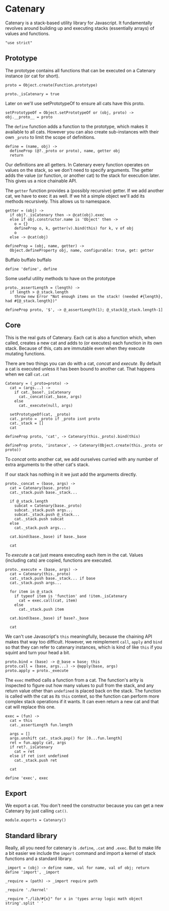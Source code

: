 Catenary
========

Catenary is a stack-based utility library for Javascript. It fundamentally
revolves around building up and executing stacks (essentially arrays) of
values and functions.

    "use strict"

Prototype
---------

The prototype contains all functions that can be executed on a Catenary
instance (or cat for short).

    proto = Object.create(Function.prototype)

    proto._isCatenary = true

Later on we'll use setPrototypeOf to ensure all cats have this proto.

    setPrototypeOf = Object.setPrototypeOf or (obj, proto) -> obj.__proto__ = proto

The `define` function adds a function to the prototype, which makes it
available to all cats. However you can also create sub-instances with their
own `_proto` to limit the scope of definitions.

    define = (name, obj) ->
      defineProp (@?._proto or proto), name, getter obj
      return


Our definitions are all getters. In Catenary every function operates on values
on the stack, so we don't need to specify arguments. The getter adds the value
(or function, or another cat) to the stack for execution later. This gives us
a nice chainable API.

The `getter` function provides a (possibly recursive) getter. If we add
another cat, we have to exec it as well. If we hit a simple object we'll add
its methods recursively. This allows us to namespace.

    getter = (obj) ->
      if obj?._isCatenary then -> @cat(obj).exec
      else if obj.constructor.name is 'Object' then ->
        o = {}
        defineProp o, k, getter(v).bind(this) for k, v of obj
        o
      else -> @cat(obj)

    defineProp = (obj, name, getter) ->
      Object.defineProperty obj, name, configurable: true, get: getter

Buffalo buffalo buffalo

    define 'define', define


Some useful utility methods to have on the prototype

    proto._assertLength = (length) ->
      if length > @_stack.length
        throw new Error "Not enough items on the stack! (needed #{length}, had #{@_stack.length})"

    defineProp proto, '$', -> @_assertLength(1); @_stack[@_stack.length-1]


Core
----

This is the real guts of Catenary. Each cat is also a function which, when
called, creates a new cat and adds to (or executes) each function in its own
stack. Because of this, cats are immutable even when they execute mutating
functions.

There are two things you can do with a cat, *concat* and *execute*. By default
a cat is executed unless it has been bound to another cat. That happens when
we call `cat.cat`

    Catenary = (_proto=proto) ->
      cat = (args...) ->
        if cat._base?._isCatenary
          cat._concat(cat._base, args)
        else
          cat._execute(null, args)

      setPrototypeOf(cat, _proto)
      cat._proto = _proto if _proto isnt proto
      cat._stack = []
      cat

    defineProp proto, 'cat', -> Catenary(this._proto).bind(this)

    defineProp proto, 'instance', -> Catenary(Object.create(this._proto or proto))


To *concat* onto another cat, we add ourselves curried with any number of
extra arguments to the other cat's stack.

If our stack has nothing in it we just add the arguments directly.

    proto._concat = (base, args) ->
      cat = Catenary(base._proto)
      cat._stack.push base._stack...

      if @_stack.length
        subcat = Catenary(base._proto)
        subcat._stack.push args...
        subcat._stack.push @_stack...
        cat._stack.push subcat
      else
        cat._stack.push args...

      cat.bind(base._base) if base._base

      cat


To *execute* a cat just means executing each item in the cat. Values
(including cats) are copied, functions are executed.

    proto._execute = (base, args) ->
      cat = Catenary(this._proto)
      cat._stack.push base._stack... if base
      cat._stack.push args...

      for item in @_stack
        if typeof item is 'function' and !item._isCatenary
          cat = exec.call(cat, item)
        else
          cat._stack.push item

      cat.bind(base._base) if base?._base

      cat


We can't use Javascript's `this` meaningfully, because the chaining API makes
that way too difficult. However, we reimplement `call`, `apply` and `bind` so
that they can refer to catenary instances, which is kind of like `this` if you
squint and turn your head a bit.

    proto.bind = (base) -> @_base = base; this
    proto.call = (base, args...) -> @apply(base, args)
    proto.apply = proto._execute


The `exec` method calls a function from a cat. The function's arity is
inspected to figure out how many values to pull from the stack, and any return
value other than `undefined` is placed back on the stack. The function is
called with the cat as its `this` context, so the function can perform more
complex stack operations if it wants. It can even return a new cat and that
cat will replace this one.

    exec = (fun) ->
      cat = this
      cat._assertLength fun.length

      args = []
      args.unshift cat._stack.pop() for [0...fun.length]
      ret = fun.apply cat, args
      if ret?._isCatenary
        cat = ret
      else if ret isnt undefined
        cat._stack.push ret

      cat

    define 'exec', exec

Export
------

We export a cat. You don't need the constructor because you can get a new
Catenary by just calling `cat()`.

    module.exports = Catenary()


Standard library
----------------

Really, all you need for catenary is `.define`, `.cat` and `.exec`. But to
make life a bit easier we include the `import` command and import a kernel of
stack functions and a standard library.

    _import = (obj) -> define name, val for name, val of obj; return
    define 'import', _import

    _require = (path) -> _import require path

    _require './kernel'

    _require "./lib/#{x}" for x in 'types array logic math object string'.split ' '

